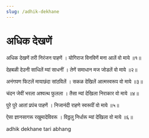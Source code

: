 ```yaml
---
slug: /adhik-dekhane
---
```


# अधिक देखणें 


अधिक देखणें तरी निरंजन पाहणें ।
योगिराज विनविणें मना आलें वो माये ॥१॥

देहबळी देउनी साधिलें म्यां साधनीं ।
तेणें समाधान मज जोडलें वो माये ॥२॥

अनंगपण फिटलें मायाछंदा सांठविलें ।
सकळ देखिलें आत्मस्वरूप वो माये ॥३॥

चंदन जेवीं भरला अश्वत्थ फुलला ।
तैसा म्यां देखिला निराकार वो माये ॥४॥

पुरे पुरे आतां प्रपंच पाहणें ।
निजानंदी राहणे स्वरूपीं वो माये ॥५॥

ऐसा ज्ञानसागरू रखुमादेविवरू ।
विठ्ठलु निर्धारू म्यां देखिला वो माये ॥६॥


<span class='index-text'> adhik dekhane tari abhang</span>
